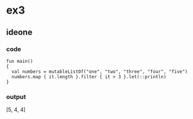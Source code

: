 # ex3
## ideone
### code
    fun main() 
    {
      val numbers = mutableListOf("one", "two", "three", "four", "five")
      numbers.map { it.length }.filter { it > 3 }.let(::println)
    }
### output

  [5, 4, 4]
